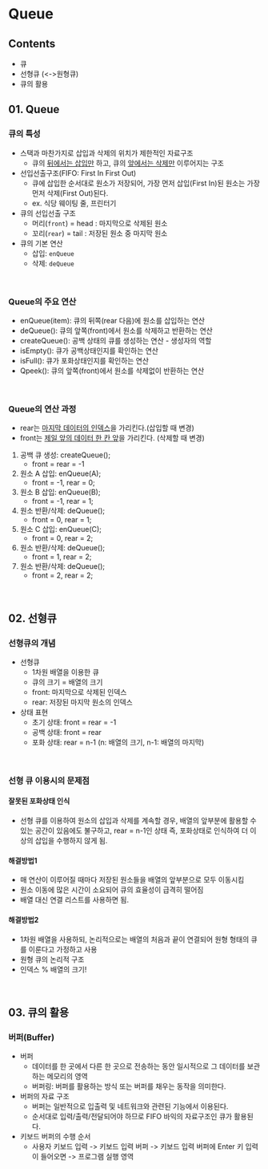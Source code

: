 # Queue

## Contents
* 큐
* 선형큐 (<->원형큐)
* 큐의 활용


## 01. Queue

### 큐의 특성
* 스택과 마찬가지로 삽입과 삭제의 위치가 제한적인 자료구조
  * 큐의 <ins>뒤에서는 삽입만</ins> 하고, 큐의 <ins>앞에서는 삭제만</ins> 이루어지는 구조
* 선입선출구조(FIFO: First In First Out)
  * 큐에 삽입한 순서대로 원소가 저장되어, 가장 먼저 삽입(First In)된 원소는 가장 먼저 삭제(First Out)된다.
  * ex. 식당 웨이팅 줄, 프린터기
* 큐의 선입선출 구조
  * 머리(`front`) = head : 마지막으로 삭제된 원소
  * 꼬리(`rear`) = tail : 저장된 원소 중 마지막 원소
* 큐의 기본 연산
  * 삽입: `enQueue`
  * 삭제: `deQueue`
  
<br>

### Queue의 주요 연산
* enQueue(item): 큐의 뒤쪽(rear 다음)에 원소를 삽입하는 연산
* deQueue(): 큐의 앞쪽(front)에서 원소를 삭제하고 반환하는 연산
* createQueue(): 공백 상태의 큐를 생성하는 연산 - 생성자의 역할
* isEmpty(): 큐가 공백상태인지를 확인하는 연산
* isFull(): 큐가 포화상태인지를 확인하는 연산
* Qpeek(): 큐의 앞쪽(front)에서 원소를 삭제없이 반환하는 연산

<br>

### Queue의 연산 과정
* rear는 <ins>마지막 데이터의 인덱스</ins>을 가리킨다.(삽입할 때 변경)
* front는 <ins>제일 앞의 데이터 한 칸 앞</ins>을 가리킨다. (삭제할 때 변경)

1. 공백 큐 생성: createQueue();
   * front = rear = -1
2. 원소 A 삽입: enQueue(A);
   * front = -1, rear = 0; 
3. 원소 B 삽입: enQueue(B);
   * front = -1, rear = 1;
4. 원소 반환/삭제: deQueue();
   * front = 0, rear = 1;
5. 원소 C 삽입: enQueue(C);
   * front = 0, rear = 2;
6. 원소 반환/삭제: deQueue();
   * front = 1, rear = 2; 
7. 원소 반환/삭제: deQueue();
   * front = 2, rear = 2;

<br>


## 02. 선형큐
### 선형큐의 개념
* 선형큐
  * 1차원 배열을 이용한 큐
  * 큐의 크기 = 배열의 크기
  * front: 마지막으로 삭제된 인덱스
  * rear: 저장된 마지막 원소의 인덱스 
* 상태 표현
  * 초기 상태: front = rear = -1
  * 공백 상태: front = rear
  * 포화 상태: rear = n-1 (n: 배열의 크기, n-1: 배열의 마지막)

<br>


### 선형 큐 이용시의 문제점
#### 잘못된 포화상태 인식
* 선형 큐를 이용하여 원소의 삽입과 삭제를 계속할 경우, 배열의 앞부분에 활용할 수 있는 공간이 있음에도 불구하고, rear = n-1인 상태 즉, 포화상태로 인식하여 더 이상의 삽입을 수행하지 않게 됨.

#### 해결방법1
* 매 연산이 이루어질 때마다 저장된 원소들을 배열의 앞부분으로 모두 이동시킴
* 원소 이동에 많은 시간이 소요되어 큐의 효율성이 급격히 떨어짐
* 배열 대신 연결 리스트를 사용하면 됨.

#### 해결방법2
* 1차원 배열을 사용하되, 논리적으로는 배열의 처음과 끝이 연결되어 원형 형태의 큐를 이룬다고 가정하고 사용
* 원형 큐의 논리적 구조
* 인덱스 % 배열의 크기!




<br>

## 03. 큐의 활용

### 버퍼(Buffer)
* 버퍼
  * 데이터를 한 곳에서 다른 한 곳으로 전송하는 동안 일시적으로 그 데이터를 보관하는 메모리의 영역
  * 버퍼링: 버퍼를 활용하는 방식 또는 버퍼를 채우는 동작을 의미한다.
* 버퍼의 자료 구조
  * 버퍼는 일반적으로 입출력 및 네트워크와 관련된 기능에서 이용된다.
  * 순서대로 입력/출력/전달되어야 하므로 FIFO 바익의 자료구조인 큐가 활용된다.
* 키보드 버퍼의 수행 순서
  * 사용자 키보드 입력 -> 키보드 입력 버퍼 -> 키보드 입력 버퍼에 Enter 키 입력이 들어오면 -> 프로그램 실행 영역
